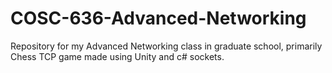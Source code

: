 # COSC-636-Advanced-Networking
Repository for my Advanced Networking class in graduate school, primarily Chess TCP game made using Unity and c# sockets.
